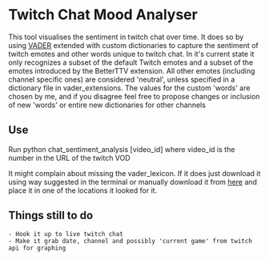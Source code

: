 # Twitch Chat Mood Analyser
This tool visualises the sentiment in twitch chat over time.
It does so by using [VADER](https://github.com/cjhutto/vaderSentiment) extended with custom dictionaries to capture the sentiment of twitch emotes and other words unique to twitch chat.
In it's current state it only recognizes a subset of the default Twitch emotes and a subset of the emotes introduced by the BetterTTV extension.
All other emotes (including channel specific ones) are considered 'neutral', unless specified in a dictionary file in vader_extensions.
The values for the custom 'words' are chosen by me, and if you disagree feel free to propose changes or inclusion of new 'words' or entire new dictionaries for other channels

## Use
Run python chat_sentiment_analysis [video_id]
where video_id is the number in the URL of the twitch VOD

It might complain about missing the vader_lexicon. If it does just download it using way suggested in the terminal or manually download it from [here](http://www.nltk.org/nltk_data/) and place it in one of the locations it looked for it.

## Things still to do
    - Hook it up to live twitch chat
    - Make it grab date, channel and possibly 'current game' from twitch api for graphing

